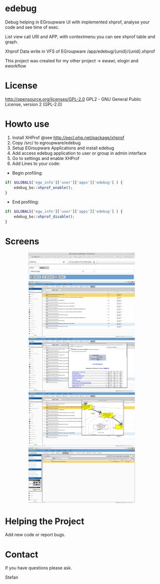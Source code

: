 # edebug
Debug helping in EGroupware UI with implemented xhprof, analyse your code and see time of exec.

List view call URI and APP, with contextmenu you can see xhprof table and graph.

Xhprof Data write in VFS of EGroupware /app/edebug/{unid}/{unid}.xhprof

This project was created for my other project -> ewawi, elogin and eworkflow

# License
http://opensource.org/licenses/GPL-2.0 GPL2 - GNU General Public License, version 2 (GPL-2.0)

# Howto use

1. Install XHProf @see http://pecl.php.net/package/xhprof
2. Copy /src/ to egroupware/edebug
3. Setup EGroupware Applications and install edebug
4. Add access edebug application to user or group in admin interface
5. Go to settings and enable XHProf
6. Add Lines to your code:

- Begin profiling:
```php
if( $GLOBALS['egw_info']['user']['apps']['edebug'] ) {
	edebug_bo::xhprof_enable();
}
```

- End profiling:
```php
if( $GLOBALS['egw_info']['user']['apps']['edebug'] ) {
	edebug_bo::xhprof_disable();
}
```

# Screens

<p align="center">
  <img src="/doc/images/edebugsettings.png" width="350"/><br>
  <img src="/doc/images/edebuglist.png" width="350"/><br>
  <img src="/doc/images/edebugtable.png" width="350"/><br>
  <img src="/doc/images/edebuggraph.png" width="350"/><br>
  <img src="/doc/images/edebugvfs.png" width="350"/><br>
</p>

# Helping the Project
Add new code or report bugs.

# Contact
If you have questions please ask.

Stefan